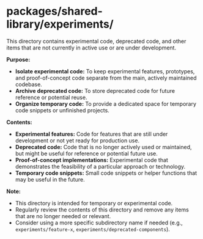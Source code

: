 # packages/shared-library/experiments/

This directory contains experimental code, deprecated code, and other items that are not currently in active use or are under development.

**Purpose:**

* **Isolate experimental code:** To keep experimental features, prototypes, and proof-of-concept code separate from the main, actively maintained codebase.
* **Archive deprecated code:** To store deprecated code for future reference or potential reuse.
* **Organize temporary code:** To provide a dedicated space for temporary code snippets or unfinished projects.

**Contents:**

* **Experimental features:** Code for features that are still under development or not yet ready for production use.
* **Deprecated code:** Code that is no longer actively used or maintained, but might be useful for reference or potential future use.
* **Proof-of-concept implementations:** Experimental code that demonstrates the feasibility of a particular approach or technology.
* **Temporary code snippets:** Small code snippets or helper functions that may be useful in the future.

**Note:**

* This directory is intended for temporary or experimental code. 
* Regularly review the contents of this directory and remove any items that are no longer needed or relevant.
* Consider using a more specific subdirectory name if needed (e.g., `experiments/feature-x`, `experiments/deprecated-components`).